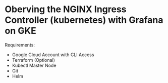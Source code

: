 # Oberving the NGINX Ingress Controller (kubernetes) with Grafana on GKE
Requirements:
- Google Cloud Account with CLI Access
- Terraform (Optional)
- Kubectl Master Node 
- Git
- Helm
